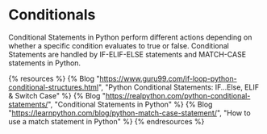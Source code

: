 # Conditionals

Conditional Statements in Python perform different actions depending on whether a specific condition evaluates to true or false. Conditional Statements are handled by IF-ELIF-ELSE statements and MATCH-CASE statements in Python.

{% resources %}
  {% Blog "https://www.guru99.com/if-loop-python-conditional-structures.html", "Python Conditional Statements: IF…Else, ELIF & Switch Case" %}
  {% Blog "https://realpython.com/python-conditional-statements/", "Conditional Statements in Python" %}
  {% Blog "https://learnpython.com/blog/python-match-case-statement/", "How to use a match statement in Python" %}
{% endresources %}


